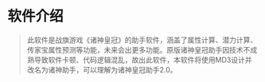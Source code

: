 软件介绍
===
>此软件是战旗游戏《诸神皇冠》的助手软件，涵盖了属性计算、潜力计算、传家宝属性预测等功能，未来会出更多功能。原版诸神皇冠助手因技术不成熟导致软件卡顿、代码逻辑混乱，故出此软件，本软件将使用MD3设计并改名为诸神助手，可以理解为诸神皇冠助手2.0。